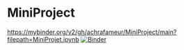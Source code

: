 # MiniProject
https://mybinder.org/v2/gh/achrafameur/MiniProject/main?filepath=MiniProjet.ipynb
[![Binder](https://mybinder.org/badge_logo.svg)](https://mybinder.org/v2/gh/achrafameur/MiniProject/main?filepath=TP1.ipynb)

